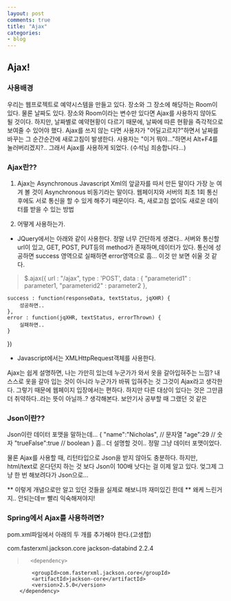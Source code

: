 ```yaml
---
layout: post
comments: true
title: "Ajax"
categories:
- blog
---
```


## Ajax!

### 사용배경
우리는 웹프로젝트로 예약시스템을 만들고 있다.
장소와 그 장소에 해당하는 Room이 있다.
물론 날짜도 있다.
장소와 Room이라는 변수만 있다면 Ajax를 사용하지 않아도 될 것이다.
하지만, 날짜별로 예약현황이 다르기 때문에, 날짜에 따른 현황을 즉각적으로 보여줄 수 있어야 했다.
Ajax를 쓰지 않는 다면 사용자가 "어딜고르지?"하면서 날짜를 바꾸는 그 순간순간에 새로고침이 발생한다.
사용자는 "이거 뭐야..."하면서 Alt+F4를 눌러버리겠지?..
그래서 Ajax를 사용하게 되었다.
(수석님 죄송합니다...)

### Ajax란??
1. Ajax는 Asynchronous Javascript Xml의 앞글자를 따서 만든 말이다
가장 눈 여겨 볼 것이 Asynchronous 비동기라는 말이다.
웹페이지와 서버의 최초 1회 통신 후에도 서로 통신을 할 수 있게 해주기 때문이다.
즉, 새로고침 없이도 새로운 데이터를 받을 수 있는 방법

2. 어떻게 사용하는가.
- JQuery에서는 아래와 같이 사용한다.
정말 너무 간단하게 생겼다..
서버와 통신할 url이 있고, GET, POST, PUT등의 method가 존재하며,데이터가 있다.
통신에 성공하면 success 영역으로 실패하면 error영역으로
흠... 이것 만 보면 쉬울 것 같다.
> $.ajax({
	url : "/ajax",
	type : 'POST',
	data : {
		"parameterid1" : parameter1,
		"parameterid2" : parameter2
	},

	success : function(responseData, textStatus, jqXHR) {
		성공하면..
	},
	error : function(jqXHR, textStatus, errorThrown) {
		실패하면..
	}
})

- Javascript에서는 XMLHttpRequest객체를 사용한다.

Ajax는 쉽게 설명하면,
나는 가만히 있는데 누군가가 와서 옷을 갈아입혀주는 느낌?
내 스스로 옷을 갈아 입는 것이 아니라 누군가가 바꿔 입혀주는 것
그것이 Ajax라고 생각한다.
그렇기 때문에 웹페이지 입장에서는 편하다.
하지만 다른 대상이 있다는 것은 그만큼 더 취약하다..라는 뜻이 아닐까..? 생각해본다.
보안기사 공부할 때 그랬던 것 같은


### Json이란??
Json이란 데이터 포맷을 말하는데...
{
	"name":"Nicholas",	// 문자열
	"age":29			// 숫자
	"trueFalse":true	// boolean
}
흠.. 더 설명할 것이.. 정말 그냥 데이터 포맷이었다.

물론 Ajax를 사용할 때, 리턴타입으로 Json을 받지 않아도 충분하다.
하지만, html/text로 온다던지 하는 것 보다 Json이 100배 낫다는 걸 이제 알고 있다.
엊그제 그냥 한 번 해보려다가 Json으로...

** 이렇게 개념으로만 알고 있던 것들을 실제로 해보니까 재미있긴 한데
** 왜케 느린거지.. 안되는데ㅠ 빨리 익숙해져야지!

### Spring에서 Ajax를 사용하려면?
pom.xml파일에서 아래의 두 개를 추가해야 한다.(고생합)
>
<dependency>
			<groupId>com.fasterxml.jackson.core</groupId>
			<artifactId>jackson-databind</artifactId>
			<version>2.2.4</version>
		</dependency>
		
>		<dependency>
			<groupId>com.fasterxml.jackson.core</groupId>
			<artifactId>jackson-core</artifactId>
			<version>2.5.0</version>
		</dependency>